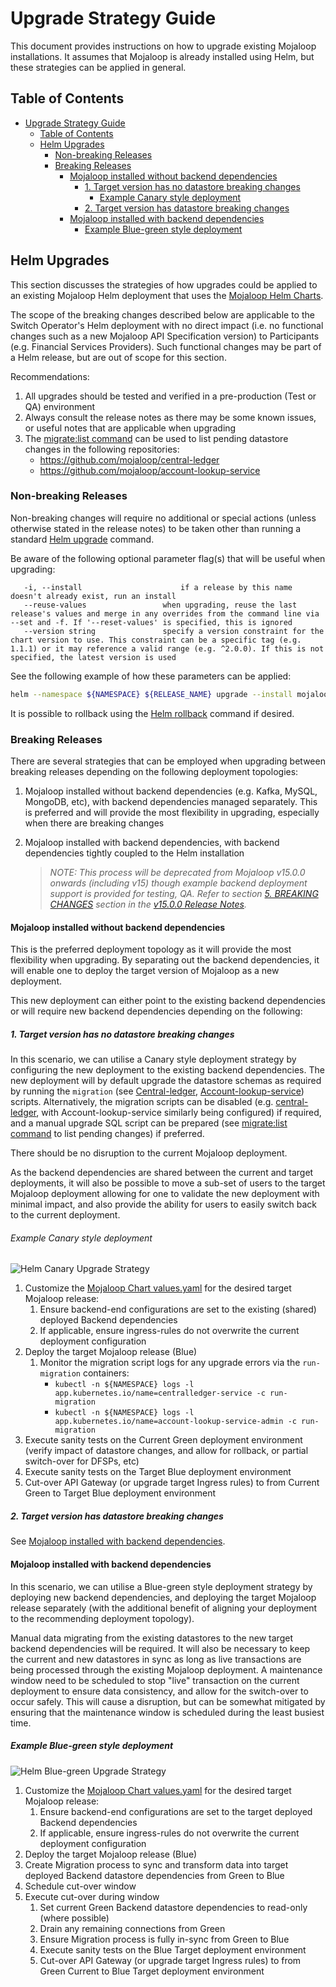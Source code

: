 # Upgrade Strategy Guide

This document provides instructions on how to upgrade existing Mojaloop installations. It assumes that Mojaloop is already installed using Helm, but these strategies can be applied in general.

## Table of Contents

- [Upgrade Strategy Guide](#upgrade-strategy-guide)
  - [Table of Contents](#table-of-contents)
  - [Helm Upgrades](#helm-upgrades)
    - [Non-breaking Releases](#non-breaking-releases)
    - [Breaking Releases](#breaking-releases)
      - [Mojaloop installed without backend dependencies](#mojaloop-installed-without-backend-dependencies)
        - [1. Target version has no datastore breaking changes](#1-target-version-has-no-datastore-breaking-changes)
          - [Example Canary style deployment](#example-canary-style-deployment)
        - [2. Target version has datastore breaking changes](#2-target-version-has-datastore-breaking-changes)
      - [Mojaloop installed with backend dependencies](#mojaloop-installed-with-backend-dependencies)
        - [Example Blue-green style deployment](#example-blue-green-style-deployment)

## Helm Upgrades

This section discusses the strategies of how upgrades could be applied to an existing Mojaloop Helm deployment that uses the [Mojaloop Helm Charts](https://github.com/mojaloop/helm).

The scope of the breaking changes described below are applicable to the Switch Operator's Helm deployment with no direct impact (i.e. no functional changes such as a new Mojaloop API Specification version) to Participants (e.g. Financial Services Providers). Such functional changes may be part of a Helm release, but are out of scope for this section.

Recommendations:

1. All upgrades should be tested and verified in a pre-production (Test or QA) environment
2. Always consult the release notes as there may be some known issues, or useful notes that are applicable when upgrading
3. The [migrate:list command](https://knexjs.org/#Migrations) can be used to list pending datastore changes in the following repositories:
    - <https://github.com/mojaloop/central-ledger>
    - <https://github.com/mojaloop/account-lookup-service>

### Non-breaking Releases

Non-breaking changes will require no additional or special actions (unless otherwise stated in the release notes) to be taken other than running a standard [Helm upgrade](https://helm.sh/docs/helm/helm_upgrade) command.

Be aware of the following optional parameter flag(s) that will be useful when upgrading:

```
   -i, --install                      if a release by this name doesn't already exist, run an install
   --reuse-values                 when upgrading, reuse the last release's values and merge in any overrides from the command line via --set and -f. If '--reset-values' is specified, this is ignored
   --version string               specify a version constraint for the chart version to use. This constraint can be a specific tag (e.g. 1.1.1) or it may reference a valid range (e.g. ^2.0.0). If this is not specified, the latest version is used
```

See the following example of how these parameters can be applied:

```bash
helm --namespace ${NAMESPACE} ${RELEASE_NAME} upgrade --install mojaloop/mojaloop --reuse-values --version ${RELEASE_VERSION}
```

It is possible to rollback using the [Helm rollback](https://helm.sh/docs/helm/helm_rollback/) command if desired.

### Breaking Releases

There are several strategies that can be employed when upgrading between breaking releases depending on the following deployment topologies:

1. Mojaloop installed without backend dependencies (e.g. Kafka, MySQL, MongoDB, etc), with backend dependencies managed separately. This is preferred and will provide the most flexibility in upgrading, especially when there are breaking changes

2. Mojaloop installed with backend dependencies, with backend dependencies tightly coupled to the Helm installation

    > *NOTE: This process will be deprecated from Mojaloop v15.0.0 onwards (including v15) though example backend deployment support is provided for testing, QA. Refer to section [5. BREAKING CHANGES](https://github.com/mojaloop/helm/blob/master/.changelog/release-v15.0.0.md#5-breaking-changes) section in the [v15.0.0 Release Notes](https://github.com/mojaloop/helm/blob/master/.changelog/release-v15.0.0.md).*


#### Mojaloop installed without backend dependencies

This is the preferred deployment topology as it will provide the most flexibility when upgrading. By separating out the backend dependencies, it will enable one to deploy the target version of Mojaloop as a new deployment.

This new deployment can either point to the existing backend dependencies or will require new backend dependencies depending on the following:

##### 1. Target version has no datastore breaking changes

In this scenario, we can utilise a Canary style deployment strategy by configuring the new deployment to the existing backend dependencies. The new deployment will by default upgrade the datastore schemas as required by running the `migration` (see [Central-ledger](https://github.com/mojaloop/central-ledger/tree/master/migrations), [Account-lookup-service](https://github.com/mojaloop/account-lookup-service/tree/master/migrations)) scripts. Alternatively, the migration scripts can be disabled (e.g. [central-ledger](https://github.com/mojaloop/helm/blob/master/mojaloop/values.yaml#L147), with Account-lookup-service similarly being configured) if required, and a manual upgrade SQL script can be prepared (see [migrate:list command](https://knexjs.org/#Migrations) to list pending changes) if preferred.

There should be no disruption to the current Mojaloop deployment.

As the backend dependencies are shared between the current and target deployments, it will also be possible to move a sub-set of users to the target Mojaloop deployment allowing for one to validate the new deployment with minimal impact, and also provide the ability for users to easily switch back to the current deployment.

###### Example Canary style deployment

![Helm Canary Upgrade Strategy](./assets/diagrams/upgradeStrategies/helm-canary-upgrade-strategy.svg)

1. Customize the [Mojaloop Chart values.yaml](https://github.com/mojaloop/helm/blob/master/mojaloop/values.yaml) for the desired target Mojaloop release:
   1. Ensure backend-end configurations are set to the existing (shared) deployed Backend dependencies
   2. If applicable, ensure ingress-rules do not overwrite the current deployment configuration
2. Deploy the target Mojaloop release (Blue)
   1. Monitor the migration script logs for any upgrade errors via the `run-migration` containers:
      - `kubectl -n ${NAMESPACE} logs -l app.kubernetes.io/name=centralledger-service -c run-migration`
      - `kubectl -n ${NAMESPACE} logs -l app.kubernetes.io/name=account-lookup-service-admin -c run-migration`
3. Execute sanity tests on the Current Green deployment environment (verify impact of datastore changes, and allow for rollback, or partial switch-over for DFSPs, etc)
4. Execute sanity tests on the Target Blue deployment environment
5. Cut-over API Gateway (or upgrade target Ingress rules) to from Current Green to Target Blue deployment environment

##### 2. Target version has datastore breaking changes

See [Mojaloop installed with backend dependencies](#mojaloop-installed-with-backend-dependencies).

#### Mojaloop installed with backend dependencies

In this scenario, we can utilise a Blue-green style deployment strategy by deploying new backend dependencies, and deploying the target Mojaloop release separately (with the additional benefit of aligning your deployment to the recommending deployment topology).

Manual data migrating from the existing datastores to the new target backend dependencies will be required. It will also be necessary to keep the current and new datastores in sync as long as live transactions are being processed through the existing Mojaloop deployment. A maintenance window need to be scheduled to stop "live" transaction on the current deployment to ensure data consistency, and allow for the switch-over to occur safely. This will cause a disruption, but can be somewhat mitigated by ensuring that the maintenance window is scheduled during the least busiest time.

##### Example Blue-green style deployment

![Helm Blue-green Upgrade Strategy](./assets/diagrams/upgradeStrategies/helm-blue-green-upgrade-strategy.svg)

1. Customize the [Mojaloop Chart values.yaml](https://github.com/mojaloop/helm/blob/master/mojaloop/values.yaml) for the desired target Mojaloop release:
   1. Ensure backend-end configurations are set to the target deployed Backend dependencies
   2. If applicable, ensure ingress-rules do not overwrite the current deployment configuration
2. Deploy the target Mojaloop release (Blue)
3. Create Migration process to sync and transform data into target deployed Backend datastore dependencies from Green to Blue
4. Schedule cut-over window
5. Execute cut-over during window
   1. Set current Green Backend datastore dependencies to read-only (where possible)
   2. Drain any remaining connections from Green
   3. Ensure Migration process is fully in-sync from Green to Blue
   4. Execute sanity tests on the Blue Target deployment environment
   5. Cut-over API Gateway (or upgrade target Ingress rules) to from Green Current to Blue Target deployment environment
